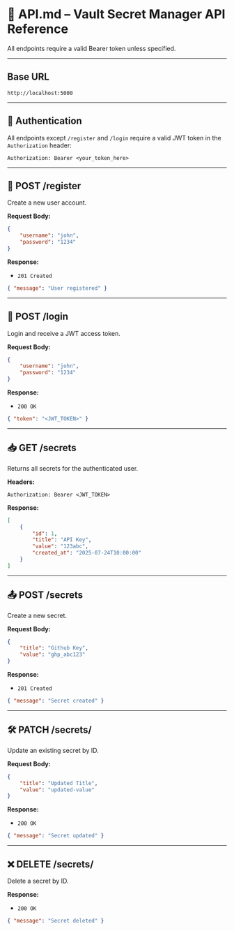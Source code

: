 # 📘 API.md – Vault Secret Manager API Reference

All endpoints require a valid Bearer token unless specified.

---

## Base URL

```
http://localhost:5000
```

---

## 🧾 Authentication

All endpoints except `/register` and `/login` require a valid JWT token in the `Authorization` header:

```
Authorization: Bearer <your_token_here>
```

---

## 📨 POST /register

Create a new user account.

**Request Body:**

```json
{
    "username": "john",
    "password": "1234"
}
```

**Response:**

-   `201 Created`

```json
{ "message": "User registered" }
```

---

## 📨 POST /login

Login and receive a JWT access token.

**Request Body:**

```json
{
    "username": "john",
    "password": "1234"
}
```

**Response:**

-   `200 OK`

```json
{ "token": "<JWT_TOKEN>" }
```

---

## 📥 GET /secrets

Returns all secrets for the authenticated user.

**Headers:**

```
Authorization: Bearer <JWT_TOKEN>
```

**Response:**

```json
[
    {
        "id": 1,
        "title": "API Key",
        "value": "123abc",
        "created_at": "2025-07-24T10:00:00"
    }
]
```

---

## 📤 POST /secrets

Create a new secret.

**Request Body:**

```json
{
    "title": "Github Key",
    "value": "ghp_abc123"
}
```

**Response:**

-   `201 Created`

```json
{ "message": "Secret created" }
```

---

## 🛠 PATCH /secrets/

Update an existing secret by ID.

**Request Body:**

```json
{
    "title": "Updated Title",
    "value": "updated-value"
}
```

**Response:**

-   `200 OK`

```json
{ "message": "Secret updated" }
```

---

## ❌ DELETE /secrets/

Delete a secret by ID.

**Response:**

-   `200 OK`

```json
{ "message": "Secret deleted" }
```
